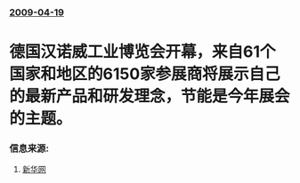 ### [2009-04-19](/news/2009/04/19/index.md)

##### 
# 德国汉诺威工业博览会开幕，来自61个国家和地区的6150家参展商将展示自己的最新产品和研发理念，节能是今年展会的主题。




### 信息来源:

1. [新华网](http://news.xinhuanet.com/world/2009-04/20/content_11220117.htm)
